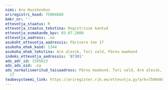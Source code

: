 ```yaml
---
nimi: Are Huvikeskus
ariregistri_kood: 75004688
kmkr_nr: ''
ettevotja_staatus: R
ettevotja_staatus_tekstina: Registrisse kantud
ettevotja_esmakande_kpv: 03.07.2000
ettevotja_aadress: .na
asukoht_ettevotja_aadressis: Pärivere tee 17
asukoha_ehak_kood: 1344
asukoha_ehak_tekstina: Are alevik, Tori vald, Pärnu maakond
indeks_ettevotja_aadressis: '87301'
ads_adr_id: 3395623
ads_ads_oid: .na
ads_normaliseeritud_taisaadress: Pärnu maakond, Tori vald, Are alevik, Pärivere tee
  17
teabesysteemi_link: https://ariregister.rik.ee/ettevotja.py?ark=75004688&ref=rekvisiidid
---
```


